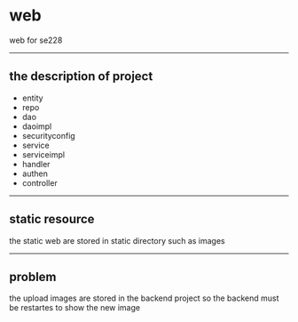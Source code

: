 # web

web for se228

---

## the description of project

+ entity
+ repo
+ dao
+ daoimpl
+ securityconfig
+ service
+ serviceimpl
+ handler
+ authen
+ controller
  
---

## static resource

the static web are stored in static directory such as images

---

## problem

the upload images are stored in the backend project so the backend must be restartes to show the new image
